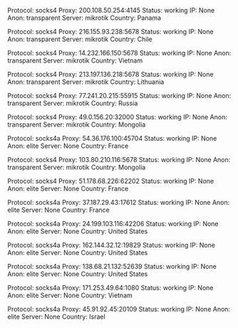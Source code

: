 Protocol: socks4
Proxy: 200.108.50.254:4145
Status: working
IP: None
Anon: transparent
Server: mikrotik
Country: Panama

Protocol: socks4
Proxy: 216.155.93.238:5678
Status: working
IP: None
Anon: transparent
Server: mikrotik
Country: Chile

Protocol: socks4
Proxy: 14.232.166.150:5678
Status: working
IP: None
Anon: transparent
Server: mikrotik
Country: Vietnam

Protocol: socks4
Proxy: 213.197.136.218:5678
Status: working
IP: None
Anon: transparent
Server: mikrotik
Country: Lithuania

Protocol: socks4
Proxy: 77.241.20.215:55915
Status: working
IP: None
Anon: transparent
Server: mikrotik
Country: Russia

Protocol: socks4
Proxy: 49.0.156.20:32000
Status: working
IP: None
Anon: transparent
Server: mikrotik
Country: Mongolia

Protocol: socks4a
Proxy: 54.36.176.100:45704
Status: working
IP: None
Anon: elite
Server: None
Country: France

Protocol: socks4
Proxy: 103.80.210.116:5678
Status: working
IP: None
Anon: transparent
Server: mikrotik
Country: Mongolia

Protocol: socks4
Proxy: 51.178.68.226:62202
Status: working
IP: None
Anon: elite
Server: None
Country: France

Protocol: socks4a
Proxy: 37.187.29.43:17612
Status: working
IP: None
Anon: elite
Server: None
Country: France

Protocol: socks4a
Proxy: 24.199.103.116:42206
Status: working
IP: None
Anon: elite
Server: None
Country: United States

Protocol: socks4a
Proxy: 162.144.32.12:19829
Status: working
IP: None
Anon: elite
Server: None
Country: United States

Protocol: socks4a
Proxy: 138.68.21.132:52639
Status: working
IP: None
Anon: elite
Server: None
Country: United States

Protocol: socks4a
Proxy: 171.253.49.64:1080
Status: working
IP: None
Anon: elite
Server: None
Country: Vietnam

Protocol: socks4a
Proxy: 45.91.92.45:20109
Status: working
IP: None
Anon: elite
Server: None
Country: Israel

